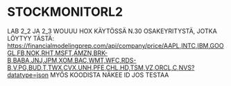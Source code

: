 # STOCKMONITORL2
LAB 2_2 JA 2_3 WOUUU
HOX KÄYTÖSSÄ N.30 OSAKEYRITYSTÄ, JOTKA LÖYTYY TÄSTÄ: https://financialmodelingprep.com/api/company/price/AAPL,INTC,IBM,GOOGL,FB,NOK,RHT,MSFT,AMZN,BRK-B,BABA,JNJ,JPM,XOM,BAC,WMT,WFC,RDS-B,V,PG,BUD,T,TWX,CVX,UNH,PFE,CHL,HD,TSM,VZ,ORCL,C,NVS?datatype=json
MYÖS KOODISTA NÄKEE ID JOS TESTAA
